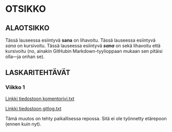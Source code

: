 # OTSIKKO

## ALAOTSIKKO

Tässä lauseessa esiintyvä **sana** on lihavoitu.
Tässä lauseessa esiintyvä *sana* on kursivoitu.
Tässä lauseessa esiintyvä **_sana_** on sekä lihavoitu että kursivoitu (no, ainakin GitHubin Markdown-tyylioppaan mukaan sen pitäisi olla—ja onhan se).

## LASKARITEHTÄVÄT

### Viikko 1

[Linkki tiedostoon komentorivi.txt](https://github.com/tspaanan/shoplist-gener/blob/main/laskarit/viikko1/komentorivi.txt)

[Linkki tiedostoon gitlog.txt](https://github.com/tspaanan/shoplist-gener/blob/main/laskarit/viikko1/gitlog.txt)

Tämä muutos on tehty paikallisessa repossa. Sitä ei ole työnnetty etärepoon (ennen kuin nyt).
